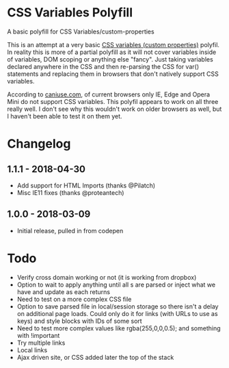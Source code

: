 # CSS Variables Polyfill
A basic polyfill for CSS Variables/custom-properties

This is an attempt at a very basic [CSS variables (custom properties)](https://drafts.csswg.org/css-variables/) polyfil. In reality this is more of a partial polyfill as it will not cover variables inside of variables, DOM scoping or anything else "fancy". Just taking variables declared anywhere in the CSS and then re-parsing the CSS for var() statements and replacing them in browsers that don't natively support CSS variables.

According to [caniuse.com](https://caniuse.com/#feat=css-variables), of current browsers only IE, Edge and Opera Mini do not support CSS variables. This polyfil appears to work on all three really well. I don't see why this wouldn't work on older browsers as well, but I haven't been able to test it on them yet.

# Changelog
## 1.1.1 - 2018-04-30
- Add support for HTML Imports (thanks @Pilatch)
- Misc IE11 fixes (thanks @proteantech)
## 1.0.0 - 2018-03-09
- Initial release, pulled in from codepen

# Todo
- Verify cross domain working or not (it is working from dropbox)
- Option to wait to apply anything until all <link>s are parsed or inject what we have and update as each <link> returns
- Need to test on a more complex CSS file
- Option to save parsed file in local/session storage so there isn't a delay on additional page loads. Could only do it for links (with URLs to use as keys) and style blocks with IDs of some sort
- Need to test more complex values like rgba(255,0,0,0.5); and something with !important
- Try multiple links
- Local links
- Ajax driven site, or CSS added later the top of the stack